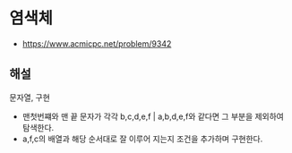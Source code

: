 # 염색체

- https://www.acmicpc.net/problem/9342

## 해설

문자열, 구현

- 맨첫번쨰와 맨 끝 문자가 각각 b,c,d,e,f | a,b,d,e,f와 같다면 그 부분을 제외하여 탐색한다.
- a,f,c의 배열과 해당 순서대로 잘 이루어 지는지 조건을 추가하며 구현한다.